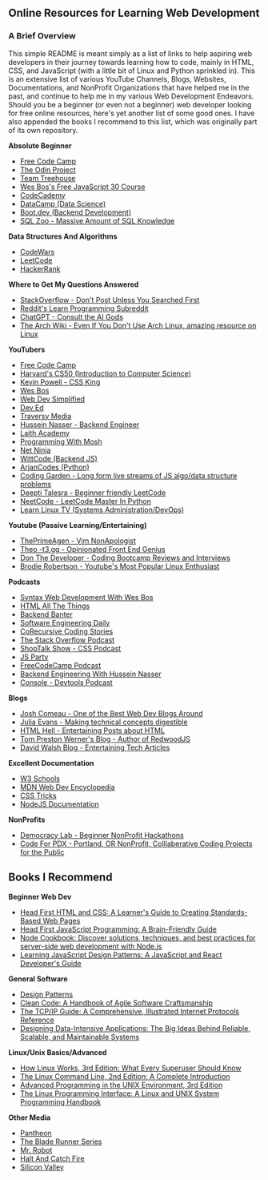 ## Online Resources for Learning Web Development

### A Brief Overview

This simple README is meant simply as a list of links to help aspiring web
developers in their journey towards learning how to code, mainly in HTML, CSS,
and JavaScript (with a little bit of Linux and Python sprinkled in).
This is an extensive list of various YouTube Channels, Blogs,
Websites, Documentations, and NonProfit Organizations that have
helped me in the past, and continue to help me in my various Web
Development Endeavors. Should you be a beginner (or even not a
beginner) web developer looking for free online resources,
here's yet another list of some good ones. I have also appended the books I
recommend to this list, which was originally part of its own repository.

**Absolute Beginner**

- [Free Code Camp](https://www.freecodecamp.org/)
- [The Odin Project](https://www.theodinproject.com/)
- [Team Treehouse](https://teamtreehouse.com/)
- [Wes Bos's Free JavaScript 30 Course](https://javascript30.com/)
- [CodeCademy](https://www.codecademy.com/)
- [DataCamp (Data Science)](https://www.datacamp.com/)
- [Boot.dev (Backend Development)](https://www.boot.dev/)
- [SQL Zoo - Massive Amount of SQL Knowledge](https://sqlzoo.net/wiki/SQL_Tutorial)

**Data Structures And Algorithms**

- [CodeWars](https://www.codewars.com/)
- [LeetCode](https://leetcode.com/)
- [HackerRank](https://www.hackerrank.com/)

**Where to Get My Questions Answered**

- [StackOverflow - Don't Post Unless You Searched First](https://stackoverflow.com/)
- [Reddit's Learn Programming Subreddit](https://www.reddit.com/r/learnprogramming/)
- [ChatGPT - Consult the AI Gods](https://chat.openai.com/chat)
- [The Arch Wiki - Even If You Don't Use Arch Linux, amazing resource on Linux](https://wiki.archlinux.org/)

**YouTubers**

- [Free Code Camp](https://www.youtube.com/@freecodecamp)
- [Harvard's CS50 (Introduction to Computer Science)](https://www.youtube.com/@cs50)
- [Kevin Powell - CSS King](https://www.youtube.com/@KevinPowell)
- [Wes Bos](https://www.youtube.com/@WesBos)
- [Web Dev Simplified](https://www.youtube.com/@WebDevSimplified)
- [Dev Ed](https://www.youtube.com/@developedbyed)
- [Traversy Media](https://www.youtube.com/@TraversyMedia)
- [Hussein Nasser - Backend Engineer](https://www.youtube.com/@hnasr)
- [Laith Academy](https://www.youtube.com/@laithacademy)
- [Programming With Mosh](https://www.youtube.com/@programmingwithmosh)
- [Net Ninja](https://www.youtube.com/@NetNinja)
- [WittCode (Backend JS)](https://www.youtube.com/@WittCode)
- [ArjanCodes (Python)](https://www.youtube.com/@ArjanCodes)
- [Coding Garden - Long form live streams of JS algo/data structure problems](https://www.youtube.com/@CodingGarden)
- [Deepti Talesra - Beginner friendly LeetCode](https://www.youtube.com/@DEEPTITALESRA)
- [NeetCode - LeetCode Master In Python](https://www.youtube.com/@NeetCode)
- [Learn Linux TV (Systems Administration/DevOps)](https://www.youtube.com/@LearnLinuxTV)

**Youtube (Passive Learning/Entertaining)**

- [ThePrimeAgen - Vim NonApologist](https://www.youtube.com/@ThePrimeTimeagen)
- [Theo -t3.gg - Opinionated Front End Genius](https://www.youtube.com/@t3dotgg)
- [Don The Developer - Coding Bootcamp Reviews and Interviews](https://www.youtube.com/@DonTheDeveloper)
- [Brodie Robertson - Youtube's Most Popular Linux Enthusiast](https://www.youtube.com/@BrodieRobertson)

**Podcasts**

- [Syntax Web Development With Wes Bos](https://syntax.fm/)
- [HTML All The Things](https://www.htmlallthethings.com/podcast)
- [Backend Banter](https://www.backendbanter.fm/)
- [Software Engineering Daily](https://softwareengineeringdaily.com/)
- [CoRecursive Coding Stories](https://corecursive.com/)
- [The Stack Overflow Podcast](https://stackoverflow.blog/podcast)
- [ShopTalk Show - CSS Podcast](https://shoptalkshow.com/)
- [JS Party](https://changelog.com/jsparty)
- [FreeCodeCamp Podcast](https://www.freecodecamp.org/news/tag/podcast/)
- [Backend Engineering With Hussein Nasser](https://podcasts.apple.com/us/podcast/the-backend-engineering-show-with-hussein-nasser/id1330350799)
- [Console - Devtools Podcast](https://console.dev/podcast)

**Blogs**

- [Josh Comeau - One of the Best Web Dev Blogs Around](https://www.joshwcomeau.com/)
- [Julia Evans - Making technical concepts digestible](https://jvns.ca/)
- [HTML Hell - Entertaining Posts about HTML](https://www.htmhell.dev/)
- [Tom Preston Werner's Blog - Author of RedwoodJS](https://tom.preston-werner.com/)
- [David Walsh Blog - Entertaining Tech Articles](https://davidwalsh.name/)

**Excellent Documentation**

- [W3 Schools](https://www.w3schools.com/)
- [MDN Web Dev Encyclopedia](https://developer.mozilla.org/)
- [CSS Tricks](https://css-tricks.com/)
- [NodeJS Documentation](https://nodejs.org/docs/latest/api/)

**NonProfits**

- [Democracy Lab - Beginner NonProfit Hackathons](https://blog.democracylab.org/)
- [Code For PDX - Portland, OR NonProfit, Colllaberative Coding Projects for the
  Public](https://www.codeforpdx.org/)

## Books I Recommend

**Beginner Web Dev**

- [Head First HTML and CSS: A Learner's Guide to Creating Standards-Based Web Pages](https://www.amazon.com/Head-First-HTML-CSS-Standards-Based/dp/0596159900/ref=sr_1_1?keywords=head+first+html+css&qid=1698107461&sr=8-1)
- [Head First JavaScript Programming: A Brain-Friendly Guide](https://www.amazon.com/Head-First-JavaScript-Programming-Brain-Friendly/dp/144934013X/ref=sr_1_1?keywords=head+first+javascript&qid=1698107466&sr=8-1)
- [Node Cookbook: Discover solutions, techniques, and best practices for server-side web development with Node.js](https://www.amazon.com/Node-Cookbook-techniques-server-side-development/dp/1838558756/ref=sr_1_21?keywords=node+js&qid=1698107484&sr=8-21)
- [Learning JavaScript Design Patterns: A JavaScript and React Developer's Guide](https://www.amazon.com/Learning-JavaScript-Design-Patterns-Developers/dp/1098139879/ref=sr_1_1?keywords=javascript+design+patterns&qid=1698107503&sr=8-1)

**General Software**

- [Design Patterns](https://www.amazon.com/Design-Patterns-Elements-Reusable-Object-Oriented/dp/9332555400/ref=sr_1_15?crid=JRYUV28K3V20&keywords=gang+of+four+design+patterns+book&qid=1698107535&sprefix=gang+design+patterns%2Caps%2C197&sr=8-15)
- [Clean Code: A Handbook of Agile Software Craftsmanship](https://www.amazon.com/Clean-Code-Handbook-Software-Craftsmanship/dp/0132350882/ref=sr_1_1?keywords=uncle+bob+clean+code&qid=1698107571&sr=8-1)
- [The TCP/IP Guide: A Comprehensive, Illustrated Internet Protocols Reference](https://www.amazon.com/TCP-Guide-Comprehensive-Illustrated-Protocols/dp/159327047X/ref=sr_1_1?keywords=tcp+ip&qid=1698107683&sr=8-1)
- [ Designing Data-Intensive Applications: The Big Ideas Behind Reliable, Scalable, and Maintainable Systems](https://www.amazon.com/Designing-Data-Intensive-Applications-Reliable-Maintainable/dp/1449373321/ref=sr_1_1?keywords=designing+data+intensive+applications&qid=1698107751&sr=8-1)

**Linux/Unix Basics/Advanced**

- [How Linux Works, 3rd Edition: What Every Superuser Should Know](https://www.amazon.com/How-Linux-Works-Brian-Ward/dp/1718500408/ref=sr_1_1?keywords=linux+brian+ward&qid=1698107581&sr=8-1)
- [The Linux Command Line, 2nd Edition: A Complete Introduction](https://www.amazon.com/Linux-Command-Line-2nd-Introduction/dp/1593279523/ref=sr_1_2?keywords=command+line&qid=1698107592&sr=8-2)
- [Advanced Programming in the UNIX Environment, 3rd Edition](https://www.amazon.com/Advanced-Programming-UNIX-Environment-3rd/dp/0321637739/ref=sr_1_1?keywords=advanced+programming+in+the+unix+environment&qid=1698108027&sr=8-1)
- [The Linux Programming Interface: A Linux and UNIX System Programming Handbook](https://www.amazon.com/Linux-Programming-Interface-System-Handbook/dp/1593272200/ref=sr_1_1?crid=OP89IIH349LC&keywords=the+linux+programming+interface&qid=1698107646&sprefix=the+linux+programm%2Caps%2C152&sr=8-1)

**Other Media**

- [Pantheon](https://www.imdb.com/title/tt11680642/?ref_=fn_al_tt_1)
- [The Blade Runner Series](https://www.imdb.com/find/?s=all&q=blade%20runner)
- [Mr. Robot](https://www.imdb.com/title/tt4158110/)
- [Halt And Catch Fire](https://www.imdb.com/title/tt2543312/)
- [Silicon Valley](https://www.imdb.com/title/tt2575988/)
